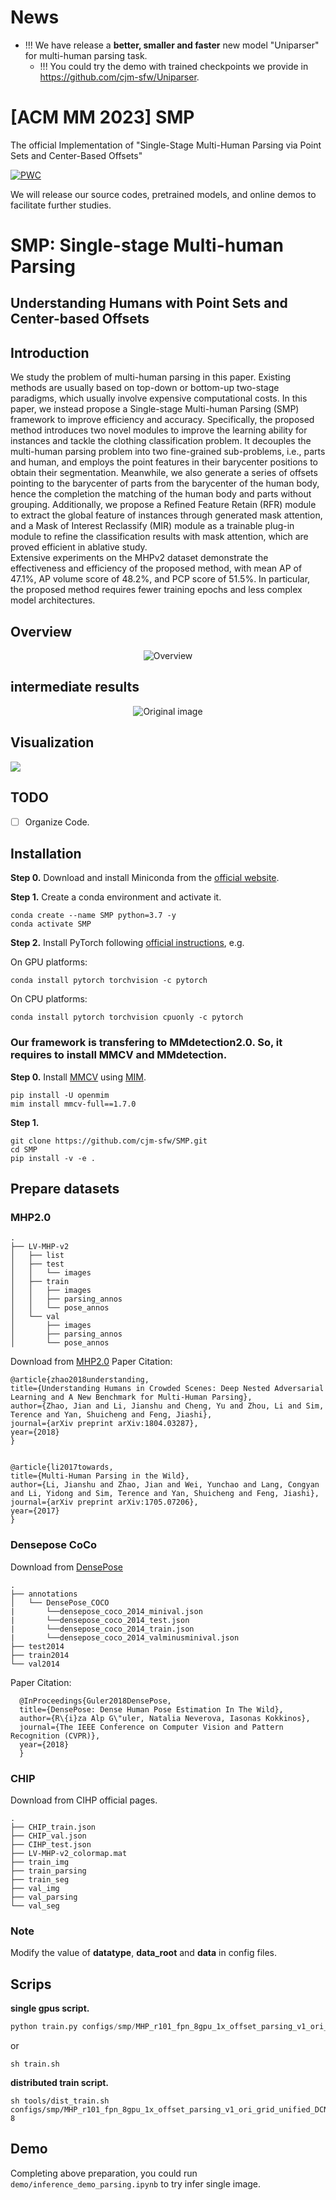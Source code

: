 # News
- !!! We have release a **better, smaller and faster** new model "Uniparser" for multi-human parsing task.
  - !!! You could try the demo with trained checkpoints we provide in https://github.com/cjm-sfw/Uniparser.

# [ACM MM 2023] SMP
The official Implementation of "Single-Stage Multi-Human Parsing via Point Sets and Center-Based Offsets"

[![PWC](https://img.shields.io/endpoint.svg?url=https://paperswithcode.com/badge/single-stage-multi-human-parsing-via-point/multi-human-parsing-on-mhp-v20)](https://paperswithcode.com/sota/multi-human-parsing-on-mhp-v20?p=single-stage-multi-human-parsing-via-point)

We will release our source codes, pretrained models, and online demos to facilitate further studies.

# SMP: Single-stage Multi-human Parsing
## Understanding Humans with Point Sets and Center-based Offsets

## Introduction

We study the problem of multi-human parsing in this paper. Existing methods are usually based on top-down or bottom-up two-stage paradigms, which usually involve expensive computational costs. In this paper, we instead propose a Single-stage Multi-human Parsing (SMP) framework to improve efficiency and accuracy. Specifically, the proposed method introduces two novel modules to improve the learning ability for instances and tackle the clothing classification problem. It decouples the multi-human parsing problem into two fine-grained sub-problems, i.e., parts and human, and employs the point features in their barycenter positions to obtain their segmentation. Meanwhile, we also generate a series of offsets pointing to the barycenter of parts from the barycenter of the human body, hence the completion the matching of the human body and parts without grouping. 
Additionally, we propose a Refined Feature Retain (RFR) module to extract the global feature of instances through generated mask attention, and a Mask of Interest Reclassify (MIR) module as a trainable plug-in module to refine the classification results with mask attention, which are proved efficient in ablative study.  
Extensive experiments on the MHPv2 dataset demonstrate the effectiveness and efficiency of the proposed method, with mean AP of 47.1%, AP volume score of 48.2%, and PCP score of 51.5%. In particular, the proposed method requires fewer training epochs and less complex model architectures.

## Overview

<div align="center">
<img src="docs/figures/Overview.png" title="Overview"/>
</div>

## intermediate results

<div align="center">
<img src="docs/figures/Interresults.png" title="Original image"/>
</div>

## Visualization

<img src="docs/figures/Visual compared with gt.png"/>


## TODO

- [ ] Organize Code.

## Installation

**Step 0.** Download and install Miniconda from the [official website](https://docs.conda.io/en/latest/miniconda.html).

**Step 1.** Create a conda environment and activate it.

```shell
conda create --name SMP python=3.7 -y
conda activate SMP
```
**Step 2.** Install PyTorch following [official instructions](https://pytorch.org/get-started/locally/), e.g.

On GPU platforms:

```shell
conda install pytorch torchvision -c pytorch
```

On CPU platforms:

```shell
conda install pytorch torchvision cpuonly -c pytorch
```

### Our framework is transfering to MMdetection2.0. So, it requires to install MMCV and MMdetection.

**Step 0.** Install [MMCV](https://github.com/open-mmlab/mmcv) using [MIM](https://github.com/open-mmlab/mim).

```shell
pip install -U openmim
mim install mmcv-full==1.7.0
```

**Step 1.**
```shell
git clone https://github.com/cjm-sfw/SMP.git
cd SMP
pip install -v -e .
```

## Prepare datasets
### MHP2.0
```
.
├── LV-MHP-v2
│   ├── list
│   ├── test
│   │   └── images
│   ├── train
│   │   ├── images
│   │   ├── parsing_annos
│   │   └── pose_annos
│   └── val
│       ├── images
│       ├── parsing_annos
│       └── pose_annos
```

Download from [MHP2.0](https://github.com/ZhaoJ9014/Multi-Human-Parsing)
Paper Citation:
```
@article{zhao2018understanding,
title={Understanding Humans in Crowded Scenes: Deep Nested Adversarial Learning and A New Benchmark for Multi-Human Parsing},
author={Zhao, Jian and Li, Jianshu and Cheng, Yu and Zhou, Li and Sim, Terence and Yan, Shuicheng and Feng, Jiashi},
journal={arXiv preprint arXiv:1804.03287},
year={2018}
}


@article{li2017towards,
title={Multi-Human Parsing in the Wild},
author={Li, Jianshu and Zhao, Jian and Wei, Yunchao and Lang, Congyan and Li, Yidong and Sim, Terence and Yan, Shuicheng and Feng, Jiashi},
journal={arXiv preprint arXiv:1705.07206},
year={2017}
}
```

### Densepose CoCo
Download from [DensePose](https://github.com/facebookresearch/DensePose)

```
.
├── annotations
│   └── DensePose_COCO
|       └──densepose_coco_2014_minival.json
|       └──densepose_coco_2014_test.json
|       └──densepose_coco_2014_train.json
|       └──densepose_coco_2014_valminusminival.json
├── test2014
├── train2014
└── val2014
```

Paper Citation:
```
  @InProceedings{Guler2018DensePose,
  title={DensePose: Dense Human Pose Estimation In The Wild},
  author={R\{i}za Alp G\"uler, Natalia Neverova, Iasonas Kokkinos},
  journal={The IEEE Conference on Computer Vision and Pattern Recognition (CVPR)},
  year={2018}
  }
```

### CHIP
Download from CIHP official pages.
```
.
├── CHIP_train.json
├── CHIP_val.json
├── CIHP_test.json
├── LV-MHP-v2_colormap.mat
├── train_img
├── train_parsing
├── train_seg
├── val_img
├── val_parsing 
└── val_seg
```

### Note
Modify the value of **datatype**, **data_root** and **data** in config files.

## Scrips
**single gpus script.**
```python
python train.py configs/smp/MHP_r101_fpn_8gpu_1x_offset_parsing_v1_ori_grid_unified_DCN.py --seed 42
```
or
```shell
sh train.sh
```
**distributed train script.**
```shell
sh tools/dist_train.sh configs/smp/MHP_r101_fpn_8gpu_1x_offset_parsing_v1_ori_grid_unified_DCN.py 8
```

## Demo
Completing above preparation, you could run ```demo/inference_demo_parsing.ipynb``` to try infer single image.
